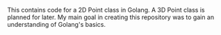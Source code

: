 This contains code for a 2D Point class in Golang. A 3D Point class is planned for later. My main goal in creating this repository was to gain an understanding of Golang's basics.
